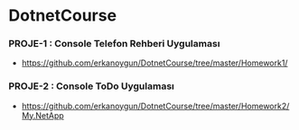 # DotnetCourse

### PROJE-1 : Console Telefon Rehberi Uygulaması
- https://github.com/erkanoygun/DotnetCourse/tree/master/Homework1/

### PROJE-2 : Console ToDo Uygulaması
- https://github.com/erkanoygun/DotnetCourse/tree/master/Homework2/My.NetApp
